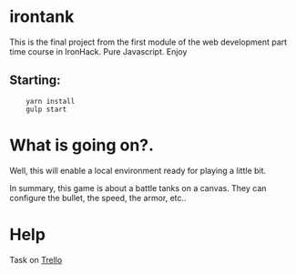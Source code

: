# irontank
This is the final project from the first module of the web development part time course in IronHack. Pure Javascript. Enjoy

## Starting: 
```
    yarn install 
    gulp start
```

# What is going on?. 
Well, this will enable a local environment ready for playing a little bit. 

In summary, this game is about a battle tanks on a canvas. They can configure the bullet, the speed, the armor, etc..

# Help
Task on [Trello](https://trello.com/b/A4L4X0WS/irontank)